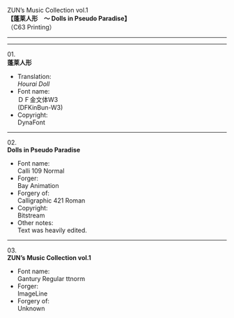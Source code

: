 ZUN’s Music Collection vol.1  
**【蓬莱人形　～ Dolls in Pseudo Paradise】**  
（C63 Printing）

---  
---

01\.  
**蓬莱人形**
  - Translation:  
*Hourai Doll*
  - Font name:  
ＤＦ金文体W3  
(DFKinBun-W3)
  - Copyright:  
DynaFont

---

02\.  
**Dolls in Pseudo Paradise**
  - Font name:  
Calli 109 Normal
  - Forger:  
Bay Animation
  - Forgery of:  
Calligraphic 421 Roman
  - Copyright:  
Bitstream
  - Other notes:  
Text was heavily edited.

---

03\.  
**ZUN’s Music Collection vol.1**
  - Font name:  
Gantury Regular ttnorm
  - Forger:  
ImageLine
  - Forgery of:  
Unknown
